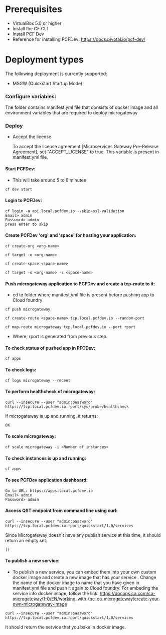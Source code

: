 # Prerequisites
- VirtualBox 5.0 or higher
- Install the CF CLI
- Install PCF Dev
- Reference for installing PCFDev: https://docs.pivotal.io/pcf-dev/

# Deployment types
The following deployment is currently supported:<br/>
- MSGW (Quickstart Startup Mode)

### Configure variables:
The folder contains manifest.yml file that consists of docker image and all environment variables that are required to deploy microgateway 

### Deploy
- Accept the license

  To accept the license agreement [Microservices Gateway Pre-Release Agreement], set "ACCEPT_LICENSE" to true. This variable is present in manifest.yml file.

#### Start PCFDev:
- This will take around 5 to 6 minutes
```
cf dev start
```
#### Login to PCFDev:
```
cf login -a api.local.pcfdev.io --skip-ssl-validation
Email> admin
Password> admin
press enter to skip
```
#### Create PCFDev 'org' and 'space' for hosting your application:
```
cf create-org <org-name>
```
```
cf target -o <org-name>
```
```
cf create-space <space-name>
```
```
cf target -o <org-name> -s <space-name>
```
#### Push microgateway application to PCFDev and create a tcp-route to it:
- cd to folder where manifest.yml file is present before pushing app to Cloud foundry
```
cf push microgateway
```
```
cf create-route <space-name> tcp.local.pcfdev.io --random-port
```
```
cf map-route microgateway tcp.local.pcfdev.io --port rport
```
- Where, rport is generated from previous step.
#### To check status of pushed app in PFCDev:
```
cf apps
```
#### To check logs:
```
cf logs microgateway --recent
```
#### To perform healthcheck of microgateway:
```
curl --insecure --user "admin:password" https://tcp.local.pcfdev.io:rport/sys/probe/healthcheck
```
If microgateway is up and running, it returns:
```
OK
```
#### To scale microgateway:
```
cf scale microgateway -i <Number of instances>
```
#### To check instances is up and running:
```
cf apps
```
#### To see PCFDev application dashboard:
```
Go to URL: https://apps.local.pcfdev.io
Email> admin
Password> admin
```
#### Access QST endpoint from command line using curl:
```
curl --insecure --user "admin:password" https://tcp.local.pcfdev.io:rport/quickstart/1.0/services
```
Since Microgateway doesn't have any publish service at this time, it should return an empty set:
```
[]
```
#### To publish a new service:
- To publish a new service, you can embed them into your own custom docker image and create a new image that has your service . Change the name of the docker image to name that you have given in manifest.yml file and push it again to Cloud foundry. For embeding the service into docker image, follow the link: https://docops.ca.com/ca-microgateway/1-0/EN/working-with-the-ca-microgateway/create-your-own-microgateway-image

```
curl --insecure --user "admin:password" https://tcp.local.pcfdev.io:rport/quickstart/1.0/services
```
It should return the service that you bake in docker image.
